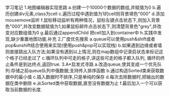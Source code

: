 学习笔记
1.地图编辑器实现思路
a.创建一个10000个数据的数组,并赋值为0
b.遍历创建div元素,class为cell
c.遍历过程中遇到值为1的cell则背景填色"000"
d.添加mousemove监听
f.鼠标移动监听有两种情况，鼠标左键点击状态下,则加入背景色"000",并改变数据赋值为1,如果鼠标邮件点击状态下,则清楚背景色"grey",并改变对应数组值为0
g.最后通过appendChild 把cell加入到container中
h.实践中发现,缺少重置地图功能.补充
2.广度优先搜索
a.queue可以使用push&shift或者pop&unshift结合使用来实现(使用push&pop可以实现栈)
b.如果遇到边缘或者墙则直接跳出入队方法;如果没有遇到以上情况,则在map数组中记录启状态来标记这个格子已经走过了
c.循环队列中可走的格子,讲这些可走的格子都入队列, 循环的终止条件是到达终点,返回true.
3.A*启发式寻路
a.改造queue,使其变成一个优先队列:存储之前queue队列中俄数据;支持传入排序函数
b.通过构造Sorted类来获取数据中的最小值
c.插入数据时不排序,只是单纯的保存
d.每次去除数据时,把输出的数据在类中删除
e.从Sorted类中获取数据,直至没有数据为止
f.最后加入一个可以获取当前数据的长度.
